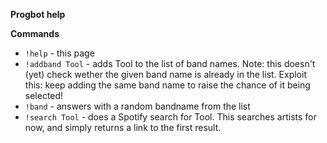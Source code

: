 __**Progbot help**__

__**Commands**__
* `!help` - this page
* `!addband Tool` - adds Tool to the list of band names. Note: this doesn't (yet) check wether the given band name is already in the list. Exploit this: keep adding the same band name to raise the chance of it being selected!
* `!band` - answers with a random bandname from the list
* `!search Tool` - does a Spotify search for Tool. This searches artists for now, and simply returns a link to the first result.